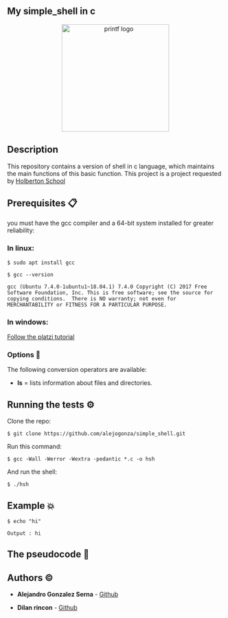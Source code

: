 ## My simple_shell in c

<p align="center"><img width="250" src="https://i.ibb.co/vqLyKFm/1.png" alt="printf logo"></a></p>

## Description

This repository contains a version of shell in c language, which maintains the main functions of this basic function. This project is a project requested by [Holberton School](https://www.holbertonschool.com/)

## Prerequisites 📋

you must have the gcc compiler and a 64-bit system installed for greater reliability:

### In linux:

`$ sudo apt install gcc`

`$ gcc --version`

`gcc (Ubuntu 7.4.0-1ubuntu1~18.04.1) 7.4.0
Copyright (C) 2017 Free Software Foundation, Inc.
This is free software; see the source for copying conditions.  There is NO
warranty; not even for MERCHANTABILITY or FITNESS FOR A PARTICULAR PURPOSE.`

### In windows:

[Follow the platzi tutorial](https://platzi.com/tutoriales/1469-algoritmos/1901-como-instalar-gcc-para-compilar-programas-en-c-desde-la-consola-en-windows/)


### Options :mag_right:

The following conversion operators are available:

- **ls** = lists information about files and directories.


## Running the tests ⚙

Clone the repo:

`$ git clone https://github.com/alejogonza/simple_shell.git`

Run this command:

`$ gcc -Wall -Werror -Wextra -pedantic *.c -o hsh`

And run the shell:

`$ ./hsh`

## Example :boom:

`$ echo "hi"`

`Output : hi`

## The pseudocode :pencil:


## Authors :copyright:

* **Alejandro Gonzalez Serna** - [Github](https://github.com/alejogonza/)

* **Dilan rincon** - [Github](https://github.com/dilanrinconhbtn)